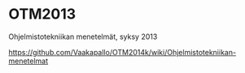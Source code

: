 OTM2013
=======

Ohjelmistotekniikan menetelmät, syksy 2013

https://github.com/Vaakapallo/OTM2014k/wiki/Ohjelmistotekniikan-menetelmat
